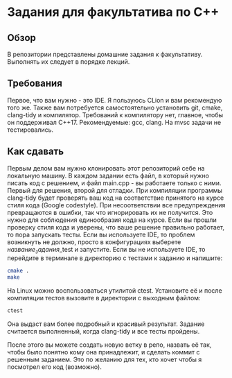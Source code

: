 # Задания для факультатива по С++

## Обзор
В репозитории представлены домашние задания к факультативу. Выполнять их следует в порядке лекций.

## Требования
Первое, что вам нужно - это IDE. Я пользуюсь CLion и вам рекомендую того же.
Также вам потребуется самостоятельно установить git, cmake, clang-tidy и компилятор. Требований к компилятору нет,
главное, чтобы он поддерживал С++17. Рекомендуемые: gcc, clang. На mvsc задачи не тестировались.

## Как сдавать
Первым делом вам нужно клонировать этот репозиторий себе на локальную машину.
В каждом задании есть файл, в который нужно писать код с решением, и файл main.cpp - вы работаете только с ними.
Первый для решения, второй для отладки.
При компиляции программы clang-tidy будет проверять ваш код на соответствие принятого на курсе стиля кода (Google codestyle). При несоответствии все предупреждения превращаются в ошибки, так что игнорировать их не получится. Это нужно для соблюдения единообразия кода на курсе.
Если вы прошли проверку стиля кода и уверены, что ваше решение правильно работает, то пора запускать тесты.
Если вы используете IDE, то проблем возникнуть не должно, просто в конфигурациях выберете $название_задания$_test и запустите.
Если вы не используете IDE, то перейдите в терминале в директорию с тестами к заданию и напишите:
```bash
cmake .
make
```
На Linux можно воспользоваться утилитой ctest. Установите её и после компиляции тестов вызовите в директории с выходным файлом:
```bash
ctest
```
Она выдаст вам более подробный и красивый результат.
Задание считается выполненный, когда clang-tidy и все тесты пройдены.

После этого вы можете создать новую ветку в репо, назвать её так, чтобы было понятно кому она принадлежит, и сделать
коммит с решенным заданием. Это по желанию для тех, кто хочет чтобы я посмотрел его код (возможно).